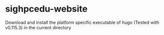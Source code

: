 # sighpcedu-website

Download and install the platform specific executable of hugo (Tested with v0.115.3) in the current directory


